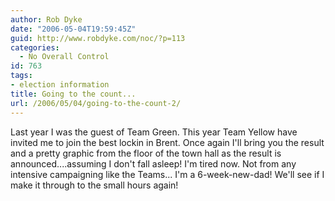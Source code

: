 ```yaml
---
author: Rob Dyke
date: "2006-05-04T19:59:45Z"
guid: http://www.robdyke.com/noc/?p=113
categories:
  - No Overall Control
id: 763
tags:
- election information
title: Going to the count...
url: /2006/05/04/going-to-the-count-2/
---
```

Last year I was the guest of Team Green. This year Team Yellow have invited me to join the best lockin in Brent. Once again I'll bring you the result and a pretty graphic from the floor of the town hall as the result is announced....assuming I don't fall asleep! I'm tired now. Not from any intensive campaigning like the Teams... I'm a 6-week-new-dad! We'll see if I make it through to the small hours again!